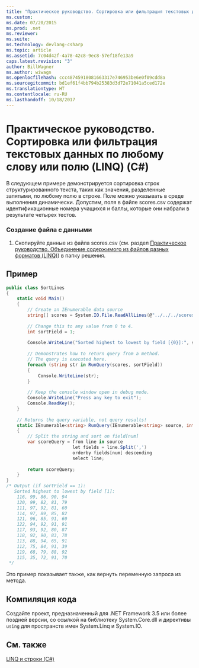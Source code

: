 ```yaml
---
title: "Практическое руководство. Сортировка или фильтрация текстовых данных по любому слову или полю (LINQ) (C#)"
ms.custom: 
ms.date: 07/20/2015
ms.prod: .net
ms.reviewer: 
ms.suite: 
ms.technology: devlang-csharp
ms.topic: article
ms.assetid: 7c04d42f-4a78-42c8-9ec8-57ef18fe13a9
caps.latest.revision: "3"
author: BillWagner
ms.author: wiwagn
ms.openlocfilehash: ccc48745918081663317e746953be6e0f09cdd8a
ms.sourcegitcommit: bd1ef61f4bb794b25383d3d72e71041a5ced172e
ms.translationtype: HT
ms.contentlocale: ru-RU
ms.lasthandoff: 10/18/2017
---
```

# <a name="how-to-sort-or-filter-text-data-by-any-word-or-field-linq-c"></a>Практическое руководство. Сортировка или фильтрация текстовых данных по любому слову или полю (LINQ) (C#)
В следующем примере демонстрируется сортировка строк структурированного текста, таких как значения, разделенные запятыми, по любому полю в строке. Поле можно указывать в среде выполнения динамически. Допустим, поля в файле scores.csv содержат идентификационные номера учащихся и баллы, которые они набрали в результате четырех тестов.  
  
### <a name="to-create-a-file-that-contains-data"></a>Создание файла с данными  
  
1.  Скопируйте данные из файла scores.csv (см. раздел [Практическое руководство. Объединение содержимого из файлов разных форматов (LINQ)](../../../../csharp/programming-guide/concepts/linq/how-to-join-content-from-dissimilar-files-linq.md)) в папку решения.  
  
## <a name="example"></a>Пример  
  
```csharp  
public class SortLines  
{  
    static void Main()  
    {  
        // Create an IEnumerable data source  
        string[] scores = System.IO.File.ReadAllLines(@"../../../scores.csv");  
  
        // Change this to any value from 0 to 4.  
        int sortField = 1;  
  
        Console.WriteLine("Sorted highest to lowest by field [{0}]:", sortField);  
  
        // Demonstrates how to return query from a method.  
        // The query is executed here.  
        foreach (string str in RunQuery(scores, sortField))  
        {  
            Console.WriteLine(str);  
        }  
  
        // Keep the console window open in debug mode.  
        Console.WriteLine("Press any key to exit");  
        Console.ReadKey();  
    }  
  
    // Returns the query variable, not query results!  
    static IEnumerable<string> RunQuery(IEnumerable<string> source, int num)  
    {  
        // Split the string and sort on field[num]  
        var scoreQuery = from line in source  
                         let fields = line.Split(',')  
                         orderby fields[num] descending  
                         select line;  
  
        return scoreQuery;  
    }  
}  
/* Output (if sortField == 1):  
   Sorted highest to lowest by field [1]:  
    116, 99, 86, 90, 94  
    120, 99, 82, 81, 79  
    111, 97, 92, 81, 60  
    114, 97, 89, 85, 82  
    121, 96, 85, 91, 60  
    122, 94, 92, 91, 91  
    117, 93, 92, 80, 87  
    118, 92, 90, 83, 78  
    113, 88, 94, 65, 91  
    112, 75, 84, 91, 39  
    119, 68, 79, 88, 92  
    115, 35, 72, 91, 70  
 */  
```  
  
 Это пример показывает также, как вернуть переменную запроса из метода.  
  
## <a name="compiling-the-code"></a>Компиляция кода  
 Создайте проект, предназначенный для .NET Framework 3.5 или более поздней версии, со ссылкой на библиотеку System.Core.dll и директивы `using` для пространств имен System.Linq и System.IO.  
  
## <a name="see-also"></a>См. также  
 [LINQ и строки (C#)](../../../../csharp/programming-guide/concepts/linq/linq-and-strings.md)
